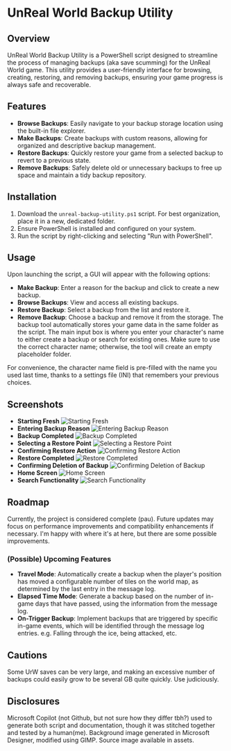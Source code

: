 # UnReal World Backup Utility

## Overview
UnReal World Backup Utility is a PowerShell script designed to streamline the process of managing backups (aka save scumming) for the UnReal World game. This utility provides a user-friendly interface for browsing, creating, restoring, and removing backups, ensuring your game progress is always safe and recoverable.

## Features
- **Browse Backups**: Easily navigate to your backup storage location using the built-in file explorer.
- **Make Backups**: Create backups with custom reasons, allowing for organized and descriptive backup management.
- **Restore Backups**: Quickly restore your game from a selected backup to revert to a previous state.
- **Remove Backups**: Safely delete old or unnecessary backups to free up space and maintain a tidy backup repository.

## Installation
1. Download the `unreal-backup-utility.ps1` script. For best organization, place it in a new, dedicated folder.
2. Ensure PowerShell is installed and configured on your system.
3. Run the script by right-clicking and selecting "Run with PowerShell".

## Usage
Upon launching the script, a GUI will appear with the following options:
- **Make Backup**: Enter a reason for the backup and click to create a new backup.
- **Browse Backups**: View and access all existing backups.
- **Restore Backup**: Select a backup from the list and restore it.
- **Remove Backup**: Choose a backup and remove it from the storage.
The backup tool automatically stores your game data in the same folder as the script. The main input box is where you enter your character's name to either create a backup or search for existing ones. Make sure to use the correct character name; otherwise, the tool will create an empty placeholder folder.

For convenience, the character name field is pre-filled with the name you used last time, thanks to a settings file (INI) that remembers your previous choices.
## Screenshots

- **Starting Fresh**
  ![Starting Fresh](/.screenshots/1.new-character.png)
- **Entering Backup Reason**
  ![Entering Backup Reason](/.screenshots/2.backup-reason.png)
- **Backup Completed**
  ![Backup Completed](/.screenshots/3.backup-completed.png)
- **Selecting a Restore Point**
  ![Selecting a Restore Point](/.screenshots/4.restore-select.png)
- **Confirming Restore Action**
  ![Confirming Restore Action](/.screenshots/5.restore-confirm.png)
- **Restore Completed**
  ![Restore Completed](/.screenshots/6.restore-complete.png)
- **Confirming Deletion of Backup**
  ![Confirming Deletion of Backup](/.screenshots/7.confirm-delete.png)
- **Home Screen**
  ![Home Screen](/.screenshots/home.png)
- **Search Functionality**
  ![Search Functionality](/.screenshots/search.png)

## Roadmap
Currently, the project is considered complete (pau). Future updates may focus on performance improvements and compatibility enhancements if necessary. I'm happy with where it's at here, but there are some possible improvements.
### (Possible) Upcoming Features
- **Travel Mode**: Automatically create a backup when the player's position has moved a configurable number of tiles on the world map, as determined by the last entry in the message log.
- **Elapsed Time Mode**: Generate a backup based on the number of in-game days that have passed, using the information from the message log.
- **On-Trigger Backup**: Implement backups that are triggered by specific in-game events, which will be identified through the message log entries. e.g. Falling through the ice, being attacked, etc.

## Cautions
Some UrW saves can be very large, and making an excessive number of backups could easily grow to be several GB quite quickly. Use judiciously.

## Disclosures
Microsoft Copilot (not Github, but not sure how they differ tbh?) used to generate both script and documentation, though it was stitched together and tested by a human(me). Background image generated in Microsoft Designer, modified using GIMP. Source image available in assets.